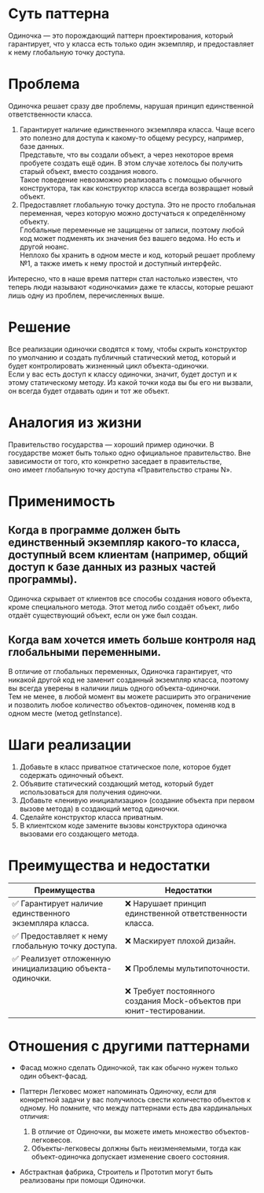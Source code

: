 # Суть паттерна
Одиночка — это порождающий паттерн проектирования, который гарантирует, что у класса есть только один экземпляр, и предоставляет к нему глобальную точку доступа.

# Проблема
Одиночка решает сразу две проблемы, нарушая принцип единственной ответственности класса.
1. Гарантирует наличие единственного экземпляра класса. Чаще всего это полезно для доступа к какому-то общему ресурсу, например, базе данных.\
   Представьте, что вы создали объект, а через некоторое время пробуете создать ещё один. В этом случае хотелось бы получить старый объект, вместо создания нового.\
   Такое поведение невозможно реализовать с помощью обычного конструктора, так как конструктор класса всегда возвращает новый объект.
2. Предоставляет глобальную точку доступа. Это не просто глобальная переменная, через которую можно достучаться к определённому объекту.\
   Глобальные переменные не защищены от записи, поэтому любой код может подменять их значения без вашего ведома. Но есть и другой нюанс.\
   Неплохо бы хранить в одном месте и код, который решает проблему №1, а также иметь к нему простой и доступный интерфейс.

Интересно, что в наше время паттерн стал настолько известен, что теперь люди называют «одиночками» даже те классы, которые решают лишь одну из проблем, перечисленных выше.

# Решение
Все реализации одиночки сводятся к тому, чтобы скрыть конструктор по умолчанию и создать публичный статический метод, который и будет контролировать жизненный цикл объекта-одиночки.\
Если у вас есть доступ к классу одиночки, значит, будет доступ и к этому статическому методу. Из какой точки кода вы бы его ни вызвали, он всегда будет отдавать один и тот же объект.

# Аналогия из жизни
Правительство государства — хороший пример одиночки. В государстве может быть только одно официальное правительство. Вне зависимости от того, кто конкретно заседает в правительстве,\
оно имеет глобальную точку доступа «Правительство страны N».

# Применимость
## Когда в программе должен быть единственный экземпляр какого-то класса, доступный всем клиентам (например, общий доступ к базе данных из разных частей программы). ##
   Одиночка скрывает от клиентов все способы создания нового объекта, кроме специального метода. Этот метод либо создаёт объект, либо отдаёт существующий объект, если он уже был создан.

## Когда вам хочется иметь больше контроля над глобальными переменными. ##
В отличие от глобальных переменных, Одиночка гарантирует, что никакой другой код не заменит созданный экземпляр класса, поэтому вы всегда уверены в наличии лишь одного объекта-одиночки.\
Тем не менее, в любой момент вы можете расширить это ограничение и позволить любое количество объектов-одиночек, поменяв код в одном месте (метод getInstance).

# Шаги реализации
1. Добавьте в класс приватное статическое поле, которое будет содержать одиночный объект.
2. Объявите статический создающий метод, который будет использоваться для получения одиночки.
3. Добавьте «ленивую инициализацию» (создание объекта при первом вызове метода) в создающий метод одиночки.
4. Сделайте конструктор класса приватным.
5. В клиентском коде замените вызовы конструктора одиночка вызовами его создающего метода.

# Преимущества и недостатки
| Преимущества                                           | Недостатки                                                          |
|--------------------------------------------------------|---------------------------------------------------------------------|
| ✅ Гарантирует наличие единственного экземпляра класса. | ❌ Нарушает принцип единственной ответственности класса.             |
| ✅ Предоставляет к нему глобальную точку доступа.       | ❌ Маскирует плохой дизайн.                                          |
| ✅ Реализует отложенную инициализацию объекта-одиночки. | ❌ Проблемы мультипоточности.                                        |
|                                                        | ❌ Требует постоянного создания Mock-объектов при юнит-тестировании. |

# Отношения с другими паттернами
* Фасад можно сделать Одиночкой, так как обычно нужен только один объект-фасад.
* Паттерн Легковес может напоминать Одиночку, если для конкретной задачи у вас получилось свести количество объектов к одному. Но помните, что между паттернами есть два кардинальных отличия:

    1. В отличие от Одиночки, вы можете иметь множество объектов-легковесов.
    2. Объекты-легковесы должны быть неизменяемыми, тогда как объект-одиночка допускает изменение своего состояния.

* Абстрактная фабрика, Строитель и Прототип могут быть реализованы при помощи Одиночки.
